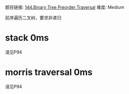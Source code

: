 题目链接: [144.Binary Tree Preorder Traversal][1]
难度: Medium

前序遍历二叉树，要求非递归

# stack 0ms

请见P94

# morris traversal 0ms

请见P94



[1]: https://leetcode.com/problems/binary-tree-preorder-traversal/